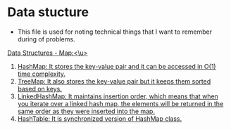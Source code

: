 # Data stucture

- This file is used for noting technical things that I want to remember during of problems.

<u>Data Structures - Map:<\u>

1. HashMap: It stores the key-value pair and it can be accessed in O(1) time complexity.
2. TreeMap: It also stores the key-value pair but it keeps them sorted based on keys.
3. LinkedHashMap: It maintains insertion order, which means that when you iterate over a linked hash map, the elements will be returned in the same order as they were inserted into the map.
4. HashTable: It is synchronized version of HashMap class.
